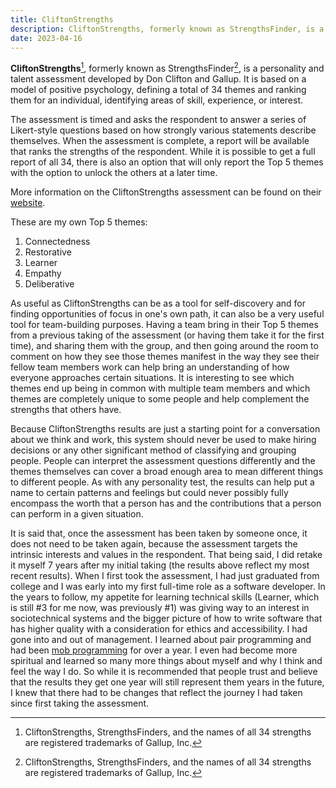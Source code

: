 ```yaml
---
title: CliftonStrengths
description: CliftonStrengths, formerly known as StrengthsFinder, is a personality and talent assessment developed by Don Clifton and Gallup. It is based on a model of positive psychology, defining a total of 34 themes and ranking them for an individual, identifying areas of skill, experience, or interest.
date: 2023-04-16
---
```


**CliftonStrengths**[^1], formerly known as StrengthsFinder[^1], is a personality and talent assessment developed by Don
Clifton and Gallup. It is based on a model of positive psychology, defining a total of 34 themes and ranking them for an
individual, identifying areas of skill, experience, or interest.

The assessment is timed and asks the respondent to answer a series of Likert-style questions based on how strongly
various statements describe themselves. When the assessment is complete, a report will be available that ranks the
strengths of the respondent. While it is possible to get a full report of all 34, there is also an option that will only
report the Top 5 themes with the option to unlock the others at a later time.

More information on the CliftonStrengths assessment can be found on
their [website](https://www.gallup.com/cliftonstrengths/en/252137/home.aspx).

These are my own Top 5 themes:

1. Connectedness
2. Restorative
3. Learner
4. Empathy
5. Deliberative

As useful as CliftonStrengths can be as a tool for self-discovery and for finding opportunities of focus in one's own
path, it can also be a very useful tool for team-building purposes. Having a team bring in their Top 5 themes from a
previous taking of the assessment (or having them take it for the first time), and sharing them with the group, and then
going around the room to comment on how they see those themes manifest in the way they see their fellow team members
work can help bring an understanding of how everyone approaches certain situations. It is interesting to see which
themes end up being in common with multiple team members and which themes are completely unique to some people and help
complement the strengths that others have.

Because CliftonStrengths results are just a starting point for a conversation about we think and work, this system
should never be used to make hiring decisions or any other significant method of classifying and grouping people. People
can interpret the assessment questions differently and the themes themselves can cover a broad enough area to mean
different things to different people. As with any personality test, the results can help put a name to certain patterns
and feelings but could never possibly fully encompass the worth that a person has and the contributions that a person
can perform in a given situation.

It is said that, once the assessment has been taken by someone once, it does not need to be taken again, because the
assessment targets the intrinsic interests and values in the respondent. That being said, I did retake it myself 7 years
after my initial taking (the results above reflect my most recent results). When I first took the assessment, I had just
graduated from college and I was early into my first full-time role as a software developer. In the years to follow, my
appetite for learning technical skills (Learner, which is still #3 for me now, was previously #1) was giving way to an
interest in sociotechnical systems and the bigger picture of how to write software that has higher quality with a
consideration for ethics and accessibility. I had gone into and out of management. I learned about pair programming and
had been [mob programming](/thoughts/mob-programming) for over a year. I even had become more spiritual and learned so
many more things about myself and why I think and feel the way I do. So while it is recommended that people trust and
believe that the results they get one year will still represent them years in the future, I knew that there had to be
changes that reflect the journey I had taken since first taking the assessment.

[^1]: CliftonStrengths, StrengthsFinders, and the names of all 34 strengths are registered trademarks of Gallup, Inc.